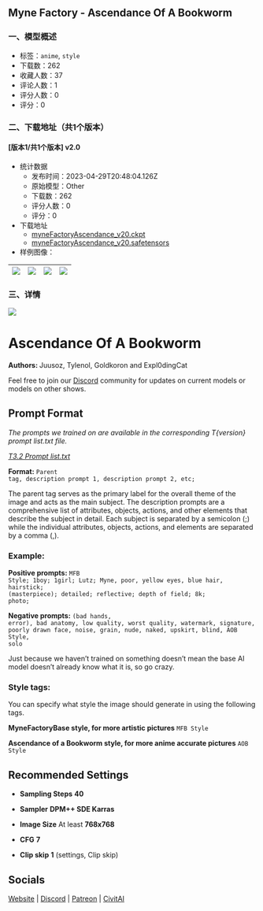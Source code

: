## Myne Factory - Ascendance Of A Bookworm
### 一、模型概述

- 标签：`anime`, `style`
- 下载数：262
- 收藏人数：37
- 评论人数：1
- 评分人数：0
- 评分：0

### 二、下载地址（共1个版本）

#### [版本1/共1个版本] v2.0

- 统计数据
  - 发布时间：2023-04-29T20:48:04.126Z
  - 原始模型：Other
  - 下载数：262
  - 评分人数：0
  - 评分：0
- 下载地址
  - [myneFactoryAscendance_v20.ckpt](https://civitai.com/api/download/models/56211?type=Model&format=PickleTensor&size=pruned&fp=fp32)
  - [myneFactoryAscendance_v20.safetensors](https://civitai.com/api/download/models/56211)
- 样例图像：

| <img src="https://image.civitai.com/xG1nkqKTMzGDvpLrqFT7WA/79ea2b8e-1d77-48e3-8157-7297363d0b00/width=450/636008.jpeg" /> | <img src="https://image.civitai.com/xG1nkqKTMzGDvpLrqFT7WA/94ae0fdf-5ab0-4a64-ff36-2b15cb391600/width=450/609308.jpeg" /> | <img src="https://image.civitai.com/xG1nkqKTMzGDvpLrqFT7WA/f6eecf17-b256-4287-745a-37c5fcf95400/width=450/609296.jpeg" /> | <img src="https://image.civitai.com/xG1nkqKTMzGDvpLrqFT7WA/3687baaf-f6bd-4fe1-94d3-2efbe382aa00/width=450/609299.jpeg" /> |
| ---- | ---- | ---- | ---- |


### 三、详情
<img src="https://imagecache.civitai.com/xG1nkqKTMzGDvpLrqFT7WA/5112b860-5a05-4d78-46cb-e39b9e55c300/width=525/5112b860-5a05-4d78-46cb-e39b9e55c300.jpeg" /><h1><strong>Ascendance Of A Bookworm</strong></h1><p><strong>Authors: </strong>Juusoz, Tylenol, Goldkoron and Expl0dingCat</p><p>Feel free to join our <a target="_blank" rel="ugc" href="https://discord.gg/GdJBzaTSCF">Discord</a> community for updates on current models or models on other shows.</p><p></p><h2><strong>Prompt Format</strong></h2><p><em>The prompts we trained on are available in the corresponding T{version} prompt list.txt file.</em></p><p><a target="_blank" rel="ugc" href="https://huggingface.co/MyneFactory/MF-AscendanceOfABookworm/blob/main/T3.2 Prompt list.txt"><em>T3.2 Prompt list.txt</em></a></p><p><strong>Format:</strong> <code>Parent tag, description prompt 1, description prompt 2, etc;</code></p><p>The parent tag serves as the primary label for the overall theme of the image and acts as the main subject. The description prompts are a comprehensive list of attributes, objects, actions, and other elements that describe the subject in detail. Each subject is separated by a semicolon (;) while the individual attributes, objects, actions, and elements are separated by a comma (,).</p><h3>Example:</h3><p><strong>Positive prompts:</strong> <code>MFB Style; 1boy; 1girl; Lutz; Myne, poor, yellow eyes, blue hair, hairstick; (masterpiece); detailed; reflective; depth of field; 8k; photo;</code></p><p><strong>Negative prompts:</strong> <code>(bad hands, error), bad anatomy, low quality, worst quality, watermark, signature, poorly drawn face, noise, grain, nude, naked, upskirt, blind, AOB Style, solo</code></p><p>Just because we haven’t trained on something doesn’t mean the base AI model doesn’t already know what it is, so go crazy.</p><h3>Style tags:</h3><p>You can specify what style the image should generate in using the following tags.</p><p><strong>MyneFactoryBase style, for more artistic pictures</strong> <code>MFB Style</code></p><p><strong>Ascendance of a Bookworm style, for more anime accurate pictures</strong> <code>AOB Style</code></p><p></p><h2><strong>Recommended Settings</strong></h2><ul><li><p><strong>Sampling Steps</strong> <strong>40</strong></p></li><li><p><strong>Sampler</strong> <strong>DPM++ SDE Karras</strong></p></li><li><p><strong>Image Size</strong> At least <strong>768x768</strong></p></li><li><p><strong>CFG</strong> <strong>7</strong></p></li><li><p><strong>Clip skip</strong> <strong>1</strong> (settings, Clip skip)</p></li></ul><p></p><h2><strong>Socials</strong></h2><p><a target="_blank" rel="ugc" href="https://mynefactory.ai">Website</a> | <a target="_blank" rel="ugc" href="https://discord.gg/GdJBzaTSCF">Discord</a> | <a target="_blank" rel="ugc" href="https://www.patreon.com/user?u=36154428">Patreon</a> | <a target="_blank" rel="ugc" href="https://civitai.com/user/MyneFactory">CivitAI</a></p>